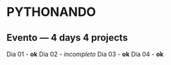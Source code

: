 # PYTHONANDO
## Evento — 4 days 4 projects 
Dia 01 - **ok**
Dia 02 - *incompleto*
Dia 03 - **ok**
Dia 04 - **ok**
